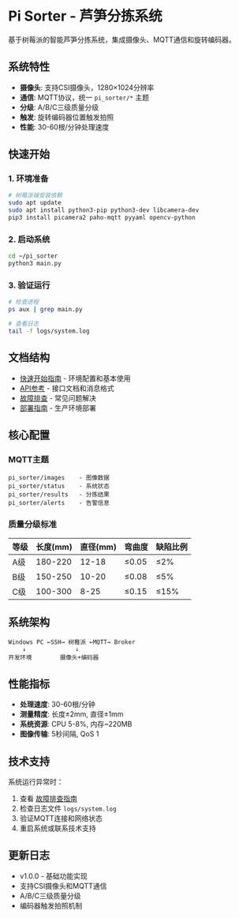 # Pi Sorter - 芦笋分拣系统

基于树莓派的智能芦笋分拣系统，集成摄像头、MQTT通信和旋转编码器。

## 系统特性

- **摄像头**: 支持CSI摄像头，1280×1024分辨率
- **通信**: MQTT协议，统一 `pi_sorter/*` 主题
- **分级**: A/B/C三级质量分级
- **触发**: 旋转编码器位置触发拍照
- **性能**: 30-60根/分钟处理速度

## 快速开始

### 1. 环境准备
```bash
# 树莓派端安装依赖
sudo apt update
sudo apt install python3-pip python3-dev libcamera-dev
pip3 install picamera2 paho-mqtt pyyaml opencv-python
```

### 2. 启动系统
```bash
cd ~/pi_sorter
python3 main.py
```

### 3. 验证运行
```bash
# 检查进程
ps aux | grep main.py

# 查看日志
tail -f logs/system.log
```

## 文档结构

- [快速开始指南](docs/quick_start.md) - 环境配置和基本使用
- [API参考](docs/api_reference.md) - 接口文档和消息格式
- [故障排查](docs/troubleshooting.md) - 常见问题解决
- [部署指南](README_DEPLOYMENT.md) - 生产环境部署

## 核心配置

### MQTT主题
```
pi_sorter/images    - 图像数据
pi_sorter/status    - 系统状态
pi_sorter/results   - 分拣结果
pi_sorter/alerts    - 告警信息
```

### 质量分级标准
| 等级 | 长度(mm) | 直径(mm) | 弯曲度 | 缺陷比例 |
|------|----------|----------|--------|----------|
| A级  | 180-220  | 12-18    | ≤0.05  | ≤2%      |
| B级  | 150-250  | 10-20    | ≤0.08  | ≤5%      |
| C级  | 100-300  | 8-25     | ≤0.15  | ≤15%     |

## 系统架构

```
Windows PC ←SSH→ 树莓派 ←MQTT→ Broker
    ↓              ↓
开发环境        摄像头+编码器
```

## 性能指标

- **处理速度**: 30-60根/分钟
- **测量精度**: 长度±2mm, 直径±1mm
- **系统资源**: CPU 5-8%, 内存~220MB
- **图像传输**: 5秒间隔, QoS 1

## 技术支持

系统运行异常时：
1. 查看 [故障排查指南](docs/troubleshooting.md)
2. 检查日志文件 `logs/system.log`
3. 验证MQTT连接和网络状态
4. 重启系统或联系技术支持

## 更新日志

- v1.0.0 - 基础功能实现
- 支持CSI摄像头和MQTT通信
- A/B/C三级质量分级
- 编码器触发拍照机制